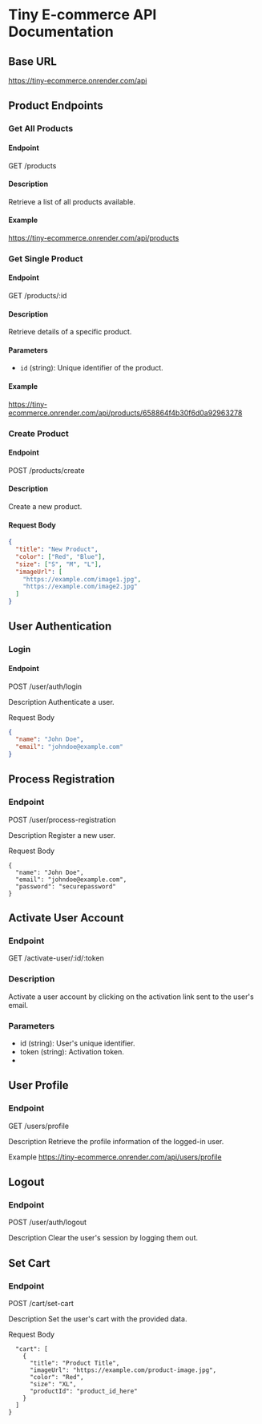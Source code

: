 # Tiny E-commerce API Documentation

## Base URL

https://tiny-ecommerce.onrender.com/api

## Product Endpoints

### Get All Products

#### Endpoint

GET /products

#### Description

Retrieve a list of all products available.

#### Example

https://tiny-ecommerce.onrender.com/api/products

### Get Single Product

#### Endpoint

GET /products/:id

#### Description

Retrieve details of a specific product.

#### Parameters

- `id` (string): Unique identifier of the product.

#### Example

https://tiny-ecommerce.onrender.com/api/products/658864f4b30f6d0a92963278

### Create Product

#### Endpoint

POST /products/create

#### Description

Create a new product.

#### Request Body

```json
{
  "title": "New Product",
  "color": ["Red", "Blue"],
  "size": ["S", "M", "L"],
  "imageUrl": [
    "https://example.com/image1.jpg",
    "https://example.com/image2.jpg"
  ]
}
```

## User Authentication

### Login

#### Endpoint

POST /user/auth/login

Description
Authenticate a user.

Request Body

```json
{
  "name": "John Doe",
  "email": "johndoe@example.com"
}
```

## Process Registration

### Endpoint

POST /user/process-registration

Description
Register a new user.

Request Body

```
{
  "name": "John Doe",
  "email": "johndoe@example.com",
  "password": "securepassword"
}

```

## Activate User Account

### Endpoint

GET /activate-user/:id/:token

### Description

Activate a user account by clicking on the activation link sent to the user's email.

### Parameters

- id (string): User's unique identifier.
- token (string): Activation token.
-

## User Profile

### Endpoint

GET /users/profile

Description
Retrieve the profile information of the logged-in user.

Example https://tiny-ecommerce.onrender.com/api/users/profile

## Logout

### Endpoint

POST /user/auth/logout

Description
Clear the user's session by logging them out.

## Set Cart

### Endpoint

POST /cart/set-cart

Description
Set the user's cart with the provided data.

Request Body

```{
  "cart": [
    {
      "title": "Product Title",
      "imageUrl": "https://example.com/product-image.jpg",
      "color": "Red",
      "size": "XL",
      "productId": "product_id_here"
    }
  ]
}
```
